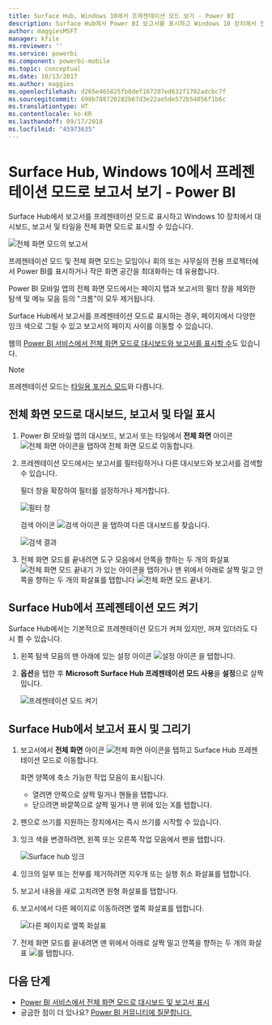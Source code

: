 ```yaml
---
title: Surface Hub, Windows 10에서 프레젠테이션 모드 보기 - Power BI
description: Surface Hub에서 Power BI 보고서를 표시하고 Windows 10 장치에서 전체 화면 모드로 Power BI 대시보드, 보고서 및 타일을 표시하는 방법을 알아보세요.
author: maggiesMSFT
manager: kfile
ms.reviewer: ''
ms.service: powerbi
ms.component: powerbi-mobile
ms.topic: conceptual
ms.date: 10/13/2017
ms.author: maggies
ms.openlocfilehash: d265e465825fb8def167207ed632f1702adcbc7f
ms.sourcegitcommit: 698b788720282b67d3e22ae5de572b54056f1b6c
ms.translationtype: HT
ms.contentlocale: ko-KR
ms.lasthandoff: 09/17/2018
ms.locfileid: "45973635"
---
```

# <a name="view-reports-in-presentation-mode-on-surface-hub-and-windows-10---power-bi"></a>Surface Hub, Windows 10에서 프레젠테이션 모드로 보고서 보기 - Power BI
Surface Hub에서 보고서를 프레젠테이션 모드로 표시하고 Windows 10 장치에서 대시보드, 보고서 및 타일을 전체 화면 모드로 표시할 수 있습니다. 

![전체 화면 모드의 보고서](./media/mobile-windows-10-app-presentation-mode/power-bi-presentation-mode.png)

프레젠테이션 모드 및 전체 화면 모드는 모임이나 회의 또는 사무실의 전용 프로젝터에서 Power BI를 표시하거나 작은 화면 공간을 최대화하는 데 유용합니다. 

Power BI 모바일 앱의 전체 화면 모드에서는 페이지 탭과 보고서의 필터 창을 제외한 탐색 및 메뉴 모음 등의 "크롬"이 모두 제거됩니다.

Surface Hub에서 보고서를 프레젠테이션 모드로 표시하는 경우, 페이지에서 다양한 잉크 색으로 그릴 수 있고 보고서의 페이지 사이를 이동할 수 있습니다.

웹의 [Power BI 서비스에서 전체 화면 모드로 대시보드와 보고서를 표시할 수](../../service-fullscreen-mode.md)도 있습니다.

> [!NOTE]
> 프레젠테이션 모드는 [타일용 포커스 모드](mobile-tiles-in-the-mobile-apps.md)와 다릅니다.
> 
> 

## <a name="display-dashboards-reports-and-tiles-in-full-screen-mode"></a>전체 화면 모드로 대시보드, 보고서 및 타일 표시
1. Power BI 모바일 앱의 대시보드, 보고서 또는 타일에서 **전체 화면** 아이콘 ![전체 화면 아이콘](././media/mobile-windows-10-app-presentation-mode/power-bi-full-screen-icon.png)을 탭하여 전체 화면 모드로 이동합니다.
2. 프레젠테이션 모드에서는 보고서를 필터링하거나 다른 대시보드와 보고서를 검색할 수 있습니다.
   
    필더 창을 확장하여 필터를 설정하거나 제거합니다.
   
    ![필터 창](./media/mobile-windows-10-app-presentation-mode/power-bi-windows-10-presentation-filter.png)
   
     검색 아이콘 ![검색 아이콘](./media/mobile-windows-10-app-presentation-mode/power-bi-windows-10-presentation-search-icon.png) 을 탭하여 다른 대시보드를 찾습니다.
   
    ![검색 결과](./media/mobile-windows-10-app-presentation-mode/power-bi-windows-10-search.png)
3. 전체 화면 모드를 끝내려면 도구 모음에서 안쪽을 향하는 두 개의 화살표 ![전체 화면 모드 끝내기](./media/mobile-windows-10-app-presentation-mode/power-bi-windows-10-exit-full-screen-icon.png) 가 있는 아이콘을 탭하거나 맨 위에서 아래로 살짝 밀고 안쪽을 향하는 두 개의 화살표를 탭합니다 ![전체 화면 모드 끝내기](./media/mobile-windows-10-app-presentation-mode/power-bi-windows-10-exit-full-screen-hub-icon.png).

## <a name="turn-on-presentation-mode-for-surface-hub"></a>Surface Hub에서 프레젠테이션 모드 켜기
Surface Hub에서는 기본적으로 프레젠테이션 모드가 켜져 있지만, 꺼져 있더라도 다시 켤 수 있습니다.

1. 왼쪽 탐색 모음의 맨 아래에 있는 설정 아이콘 ![설정 아이콘](./media/mobile-windows-10-app-presentation-mode/power-bi-settings-icon.png) 을 탭합니다.
2. **옵션**을 탭한 후 **Microsoft Surface Hub 프레젠테이션 모드 사용**을 **설정**으로 살짝 밉니다.
   
    ![프레젠테이션 모드 켜기](./media/mobile-windows-10-app-presentation-mode/power-bi-turn-on-presentation-mode.png)

## <a name="display-and-draw-on-reports-on-surface-hub"></a>Surface Hub에서 보고서 표시 및 그리기
1. 보고서에서 **전체 화면** 아이콘 ![전체 화면 아이콘](././media/mobile-windows-10-app-presentation-mode/power-bi-full-screen-icon.png)을 탭하고 Surface Hub 프레젠테이션 모드로 이동합니다.
   
    화면 양쪽에 축소 가능한 작업 모음이 표시됩니다. 
   
   * 열려면 안쪽으로 살짝 밀거나 핸들을 탭합니다.
   * 닫으려면 바깥쪽으로 살짝 밀거나 맨 위에 있는 X를 탭합니다.
2. 펜으로 쓰기를 지원하는 장치에서는 즉시 쓰기를 시작할 수 있습니다. 
3. 잉크 색을 변경하려면, 왼쪽 또는 오른쪽 작업 모음에서 펜을 탭합니다.
   
    ![Surface hub 잉크](./media/mobile-windows-10-app-presentation-mode/power-bi-windows-10-surface-hub-ink.png)
4. 잉크의 일부 또는 전부를 제거하려면 지우개 또는 실행 취소 화살표를 탭합니다.
5. 보고서 내용을 새로 고치려면 원형 화살표를 탭합니다.
6. 보고서에서 다른 페이지로 이동하려면 옆쪽 화살표를 탭합니다.
   
    ![다른 페이지로 옆쪽 화살표](./media/mobile-windows-10-app-presentation-mode/power-bi-windows-10-surface-hub-arrows.png)
7. 전제 화면 모드를 끝내려면 맨 위에서 아래로 살짝 밀고 안쪽을 향하는 두 개의 화살표 ![](./media/mobile-windows-10-app-presentation-mode/power-bi-windows-10-exit-full-screen-hub-icon.png)를 탭합니다.

## <a name="next-steps"></a>다음 단계
* [Power BI 서비스에서 전체 화면 모드로 대시보드 및 보고서 표시](../../service-fullscreen-mode.md)
* 궁금한 점이 더 있나요? [Power BI 커뮤니티에 질문합니다.](http://community.powerbi.com/)

